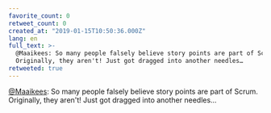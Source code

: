 ```yaml
---
favorite_count: 0
retweet_count: 0
created_at: "2019-01-15T10:50:36.000Z"
lang: en
full_text: >-
  @Maaikees: So many people falsely believe story points are part of Scrum.
  Originally, they aren't! Just got dragged into another needles…
retweeted: true
---
```


[@Maaikees](https://twitter.com/Maaikees): So many people falsely believe story
points are part of Scrum. Originally, they aren't! Just got dragged into another
needles…
